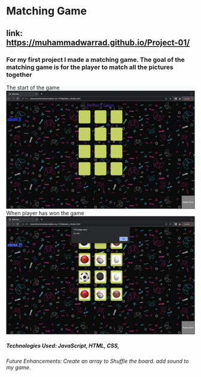 # **Matching Game** 
## link: https://muhammadwarrad.github.io/Project-01/
### For my first project I made a matching game. The goal of the matching game is for the player to match all the pictures together
The start of the game
![](./img/Screenshot%202022-12-05%20at%209.07.52%20AM.png)
When player has won the game
![](/img/Screenshot%202022-12-05%20at%209.08.16%20AM.png) 
#####  Technologies Used: JavaScript, HTML, CSS, 
###### Future Enhancements: Create an array to Shuffle the board. add sound to my game.
